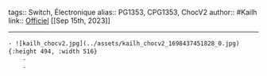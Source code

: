 tags:: Switch, Électronique
alias:: PG1353, CPG1353, ChocV2
author:: #Kailh
link:: [Officiel](http://www.kailh.com/en/Products/Ks/CS/755.html)
[[Sep 15th, 2023]]
***

	- ![kailh_chocv2.jpg](../assets/kailh_chocv2_1698437451828_0.jpg){:height 494, :width 516}
		-
		-